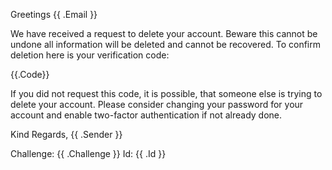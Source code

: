 Greetings {{ .Email }}

We have received a request to delete your account. Beware this cannot be undone all information will be deleted and cannot be recovered. To confirm deletion here is your verification code:

{{.Code}}

If you did not request this code, it is possible, that someone else is trying to delete your account. Please consider changing your password for your account and enable two-factor authentication if not already done.

Kind Regards,
{{ .Sender }}

Challenge: {{ .Challenge }}
Id: {{ .Id }}